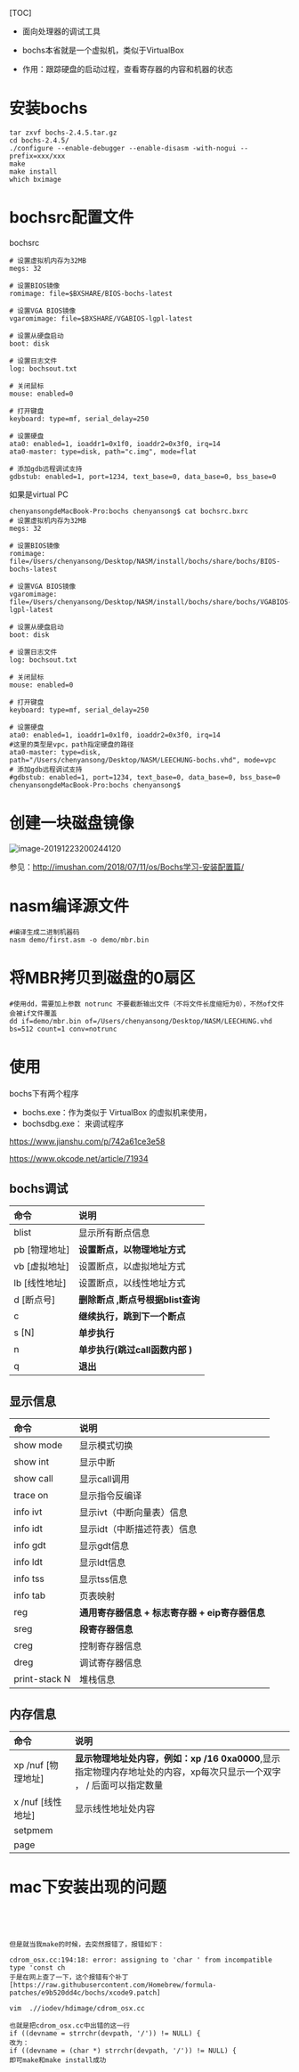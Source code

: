 [TOC]

* 面向处理器的调试工具

* bochs本省就是一个虚拟机，类似于VirtualBox

* 作用：跟踪硬盘的启动过程，查看寄存器的内容和机器的状态



# 安装bochs


```shell
tar zxvf bochs-2.4.5.tar.gz 
cd bochs-2.4.5/
./configure --enable-debugger --enable-disasm -with-nogui --prefix=xxx/xxx
make
make install
which bximage 

```



# bochsrc配置文件

bochsrc

```shell
# 设置虚拟机内存为32MB
megs: 32

# 设置BIOS镜像
romimage: file=$BXSHARE/BIOS-bochs-latest 

# 设置VGA BIOS镜像
vgaromimage: file=$BXSHARE/VGABIOS-lgpl-latest

# 设置从硬盘启动
boot: disk

# 设置日志文件
log: bochsout.txt

# 关闭鼠标
mouse: enabled=0

# 打开键盘
keyboard: type=mf, serial_delay=250

# 设置硬盘
ata0: enabled=1, ioaddr1=0x1f0, ioaddr2=0x3f0, irq=14
ata0-master: type=disk, path="c.img", mode=flat

# 添加gdb远程调试支持
gdbstub: enabled=1, port=1234, text_base=0, data_base=0, bss_base=0

```

如果是virtual PC 

```shell
chenyansongdeMacBook-Pro:bochs chenyansong$ cat bochsrc.bxrc
# 设置虚拟机内存为32MB
megs: 32

# 设置BIOS镜像
romimage: file=/Users/chenyansong/Desktop/NASM/install/bochs/share/bochs/BIOS-bochs-latest 

# 设置VGA BIOS镜像
vgaromimage: file=/Users/chenyansong/Desktop/NASM/install/bochs/share/bochs/VGABIOS-lgpl-latest

# 设置从硬盘启动
boot: disk

# 设置日志文件
log: bochsout.txt

# 关闭鼠标
mouse: enabled=0

# 打开键盘
keyboard: type=mf, serial_delay=250

# 设置硬盘
ata0: enabled=1, ioaddr1=0x1f0, ioaddr2=0x3f0, irq=14
#这里的类型是vpc，path指定硬盘的路径
ata0-master: type=disk, path="/Users/chenyansong/Desktop/NASM/LEECHUNG-bochs.vhd", mode=vpc
# 添加gdb远程调试支持
#gdbstub: enabled=1, port=1234, text_base=0, data_base=0, bss_base=0
chenyansongdeMacBook-Pro:bochs chenyansong$ 
```



# 创建一块磁盘镜像

![image-20191223200244120](/Users/chenyansong/Documents/note/images/linux/tixijiegou/image-20191223200244120.png)



参见：http://imushan.com/2018/07/11/os/Bochs学习-安装配置篇/



# nasm编译源文件

```shell
#编译生成二进制机器码
nasm demo/first.asm -o demo/mbr.bin
```





# 将MBR拷贝到磁盘的0扇区

```shell
#使用dd，需要加上参数 notrunc 不要截断输出文件（不将文件长度缩短为0），不然of文件会被if文件覆盖
dd if=demo/mbr.bin of=/Users/chenyansong/Desktop/NASM/LEECHUNG.vhd bs=512 count=1 conv=notrunc
```





# 使用

bochs下有两个程序

*  bochs.exe：作为类似于 VirtualBox 的虚拟机来使用，
*  bochsdbg.exe： 来调试程序



https://www.jianshu.com/p/742a61ce3e58



https://www.okcode.net/article/71934



## bochs调试

| 命令          | 说明                              |
| :------------ | :-------------------------------- |
| blist         | 显示所有断点信息                  |
| pb [物理地址] | **设置断点，以物理地址方式**      |
| vb [虚拟地址] | 设置断点，以虚拟地址方式          |
| lb [线性地址] | 设置断点，以线性地址方式          |
| d [断点号]    | **删除断点 ,断点号根据blist查询** |
| c             | **继续执行，跳到下一个断点**      |
| s [N]         | **单步执行**                      |
| n             | **单步执行(跳过call函数内部 )**   |
| q             | **退出**                          |

## 显示信息

| 命令          | 说明                                            |
| :------------ | :---------------------------------------------- |
| show mode     | 显示模式切换                                    |
| show int      | 显示中断                                        |
| show call     | 显示call调用                                    |
| trace on      | 显示指令反编译                                  |
| info ivt      | 显示ivt（中断向量表）信息                       |
| info idt      | 显示idt（中断描述符表）信息                     |
| info gdt      | 显示gdt信息                                     |
| info ldt      | 显示ldt信息                                     |
| info tss      | 显示tss信息                                     |
| info tab      | 页表映射                                        |
| reg           | **通用寄存器信息 + 标志寄存器 + eip寄存器信息** |
| sreg          | **段寄存器信息**                                |
| creg          | 控制寄存器信息                                  |
| dreg          | 调试寄存器信息                                  |
| print-stack N | 堆栈信息                                        |

## 内存信息

| 命令               | 说明                                                         |
| :----------------- | :----------------------------------------------------------- |
| xp /nuf [物理地址] | **显示物理地址处内容，例如：xp /16 0xa0000**,显示指定物理内存地址处的内容，xp每次只显示一个双字 ， / 后面可以指定数量 |
| x /nuf [线性地址]  | 显示线性地址处内容                                           |
| setpmem            |                                                              |
| page               |                                                              |



# mac下安装出现的问题

```shell
 



但是就当我make的时候，去突然报错了，报错如下：

cdrom_osx.cc:194:18: error: assigning to 'char ' from incompatible type 'const ch
于是在网上查了一下，这个报错有个补丁[https://raw.githubusercontent.com/Homebrew/formula-patches/e9b520dd4c/bochs/xcode9.patch]

vim  .//iodev/hdimage/cdrom_osx.cc

也就是把cdrom_osx.cc中出错的这一行
if ((devname = strrchr(devpath, '/')) != NULL) {
改为：
if ((devname = (char *) strrchr(devpath, '/')) != NULL) {
即可make和make install成功

```